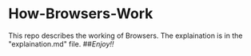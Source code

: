 # How-Browsers-Work
This repo describes the working of Browsers.
The explaination is in the "explaination.md" file.
##_Enjoy!!_
